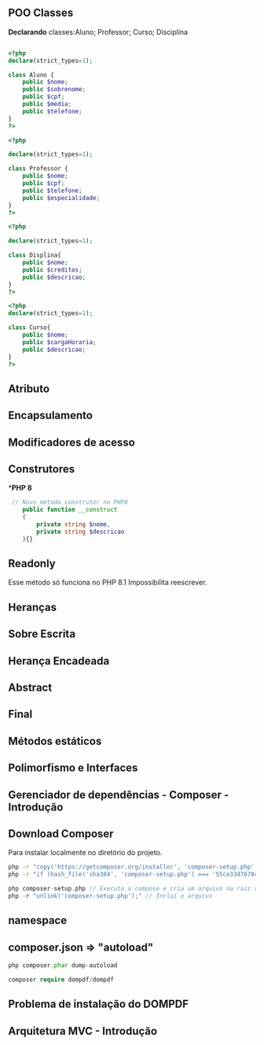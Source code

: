 ## POO Classes

**Declarando** classes:Aluno; Professor; Curso; Disciplina

```php

<?php
declare(strict_types=1);

class Aluno {
    public $nome;
    public $sobrenome;
    public $cpf;
    public $media;
    public $telefone;
}
?>

<?php

declare(strict_types=1);

class Professor {
    public $nome;
    public $cpf;
    public $telefone;
    public $especialidade;
}
?>

<?php

declare(strict_types=1);

class Displina{
    public $nome;
    public $creditos;
    public $descricao;
}
?>

<?php
declare(strict_types=1);

class Curso{
    public $nome;
    public $cargaHoraria;
    public $descricao;
}
?>
```

## Atributo

## Encapsulamento

## Modificadores de acesso

## Construtores

***PHP 8**
```php
 // Novo método construtor no PHP8
    public function __construct
    (
        private string $nome,
        private string $descricao
    ){}
```

## Readonly
Esse método só funciona no PHP 8.1
Impossibilita reescrever.

## Heranças

## Sobre Escrita

## Herança Encadeada

## Abstract

## Final

## Métodos estáticos

## Polimorfismo e Interfaces

## Gerenciador de dependências - Composer - Introdução


## Download Composer
Para instalar localmente no diretório do projeto.
```bash
php -r "copy('https://getcomposer.org/installer', 'composer-setup.php');" // baixa o arquivo para o projeto
php -r "if (hash_file('sha384', 'composer-setup.php') === '55ce33d7678c5a611085589f1f3ddf8b3c52d662cd01d4ba75c0ee0459970c2200a51f492d557530c71c15d8dba01eae') { echo 'Installer verified'; } else { echo 'Installer corrupt'; unlink('composer-setup.php'); } echo PHP_EOL;" // Verifica se o compose foi baixado
```

```php
php composer-setup.php // Executa o compose e cria um arquivo na raiz do diretório
php -r "unlink('composer-setup.php');" // Inclui o arquivo

```
## namespace

## composer.json => "autoload"

```php
php composer.phar dump-autoload
```
```php
composer require dompdf/dompdf
```

## Problema de instalação do DOMPDF

## Arquitetura MVC - Introdução